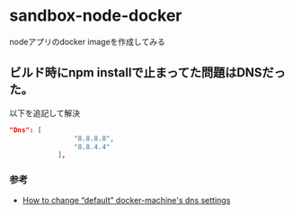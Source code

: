 # sandbox-node-docker

nodeアプリのdocker imageを作成してみる

## ビルド時にnpm installで止まってた問題はDNSだった。
以下を追記して解決

```~\.docker\machine\machines\default\config.json
"Dns": [
                "8.8.8.8",
                "8.8.4.4"
            ],
```

### 参考

- [How to change “default” docker-machine's dns settings
](https://stackoverflow.com/questions/34296230/how-to-change-default-docker-machines-dns-settings)